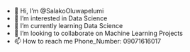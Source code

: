 - 👋 Hi, I’m @SalakoOluwapelumi
- 👀 I’m interested in Data Science
- 🌱 I’m currently learning Data Science
- 💞️ I’m looking to collaborate on Machine Learning Projects
- 📫 How to reach me Phone_Number: 09071616017

<!---
SalakoOluwapelumi/SalakoOluwapelumi is a ✨ special ✨ repository because its `README.md` (this file) appears on your GitHub profile.
You can click the Preview link to take a look at your changes.
--->
